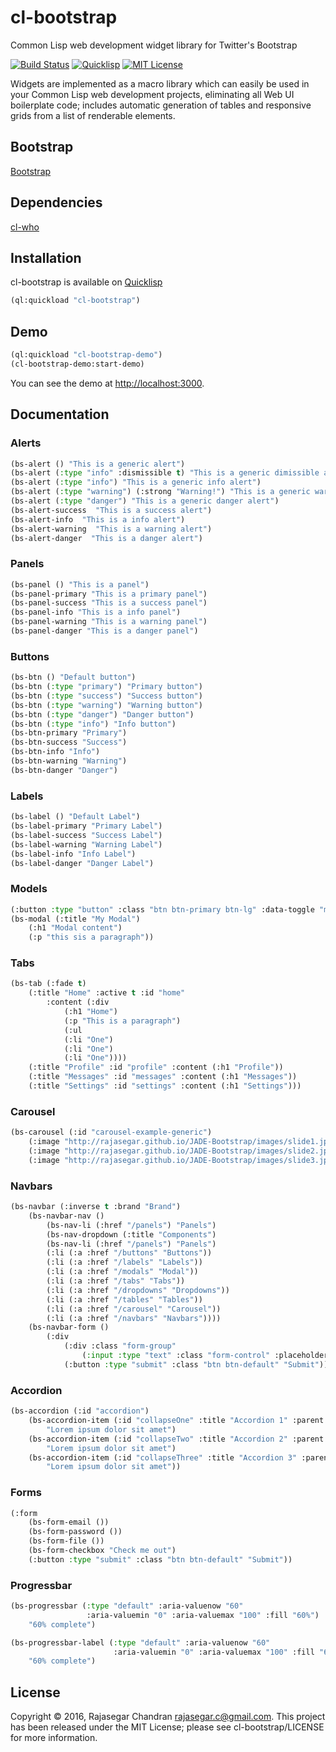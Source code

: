 # cl-bootstrap
Common Lisp web development widget library for Twitter's Bootstrap

[![Build Status](https://travis-ci.org/rajasegar/cl-bootstrap.svg?branch=master)](https://travis-ci.org/rajasegar/cl-bootstrap)
[![Quicklisp](http://quickdocs.org/badge/cl-bootstrap.svg)](http://quickdocs.org/cl-bootstrap/)
[![MIT License](https://img.shields.io/badge/license-MIT-blue.svg)](./LICENSE)

Widgets are implemented as a macro library which can easily be used in your Common Lisp web development projects, eliminating all Web UI boilerplate code; includes automatic generation of tables and responsive grids from a list of renderable elements.

## Bootstrap
[Bootstrap](http://getbootstrap.com)


## Dependencies
[cl-who](https://github.com/edicl/cl-who)

## Installation
cl-bootstrap is available on [Quicklisp](http://quicklisp.org)
```lisp
(ql:quickload "cl-bootstrap")
```

## Demo
```lisp
(ql:quickload "cl-bootstrap-demo")
(cl-bootstrap-demo:start-demo)
```

You can see the demo at [http://localhost:3000](http://localhost:3000).

## Documentation

### Alerts

```lisp
(bs-alert () "This is a generic alert")
(bs-alert (:type "info" :dismissible t) "This is a generic dimissible alert")
(bs-alert (:type "info") "This is a generic info alert")
(bs-alert (:type "warning") (:strong "Warning!") "This is a generic warning alert")
(bs-alert (:type "danger") "This is a generic danger alert")
(bs-alert-success  "This is a success alert")
(bs-alert-info  "This is a info alert")
(bs-alert-warning  "This is a warning alert")
(bs-alert-danger  "This is a danger alert")
```

### Panels
```lisp
(bs-panel () "This is a panel")
(bs-panel-primary "This is a primary panel")
(bs-panel-success "This is a success panel")
(bs-panel-info "This is a info panel")
(bs-panel-warning "This is a warning panel")
(bs-panel-danger "This is a danger panel")
```

### Buttons
```lisp
(bs-btn () "Default button")
(bs-btn (:type "primary") "Primary button")
(bs-btn (:type "success") "Success button")
(bs-btn (:type "warning") "Warning button")
(bs-btn (:type "danger") "Danger button")
(bs-btn (:type "info") "Info button") 
(bs-btn-primary "Primary")
(bs-btn-success "Success")
(bs-btn-info "Info")
(bs-btn-warning "Warning")
(bs-btn-danger "Danger")
``` 

### Labels
```lisp
(bs-label () "Default Label")
(bs-label-primary "Primary Label")
(bs-label-success "Success Label")
(bs-label-warning "Warning Label")
(bs-label-info "Info Label")
(bs-label-danger "Danger Label")
```

### Models
```lisp
(:button :type "button" :class "btn btn-primary btn-lg" :data-toggle "modal" :data-target "#myModal" "Launch demo modal")
(bs-modal (:title "My Modal")
	(:h1 "Modal content")
	(:p "this sis a paragraph"))
```

### Tabs
```lisp
(bs-tab (:fade t) 
	(:title "Home" :active t :id "home"
		:content (:div
			(:h1 "Home")
			(:p "This is a paragraph")
			(:ul
			(:li "One")
			(:li "One")
			(:li "One"))))
	(:title "Profile" :id "profile" :content (:h1 "Profile"))
	(:title "Messages" :id "messages" :content (:h1 "Messages"))
	(:title "Settings" :id "settings" :content (:h1 "Settings")))
```

### Carousel
```lisp
(bs-carousel (:id "carousel-example-generic")
	(:image "http://rajasegar.github.io/JADE-Bootstrap/images/slide1.jpg" :caption "Caption 1" :active t)
	(:image "http://rajasegar.github.io/JADE-Bootstrap/images/slide2.jpg" :caption "Caption 2" )
	(:image "http://rajasegar.github.io/JADE-Bootstrap/images/slide3.jpg" :caption "Caption 3" ))
```

### Navbars
```lisp
(bs-navbar (:inverse t :brand "Brand")
	(bs-navbar-nav ()
		(bs-nav-li (:href "/panels") "Panels")
		(bs-nav-dropdown (:title "Components")
		(bs-nav-li (:href "/panels") "Panels")
		(:li (:a :href "/buttons" "Buttons"))
		(:li (:a :href "/labels" "Labels"))
		(:li (:a :href "/modals" "Modal"))
		(:li (:a :href "/tabs" "Tabs"))
		(:li (:a :href "/dropdowns" "Dropdowns"))
		(:li (:a :href "/tables" "Tables"))
		(:li (:a :href "/carousel" "Carousel"))
		(:li (:a :href "/navbars" "Navbars"))))
	(bs-navbar-form ()
		(:div
			(:div :class "form-group"
				(:input :type "text" :class "form-control" :placeholder "Search"))
			(:button :type "submit" :class "btn btn-default" "Submit"))))
```

### Accordion
```lisp
(bs-accordion (:id "accordion")
	(bs-accordion-item (:id "collapseOne" :title "Accordion 1" :parent "accordion" :active t)
		"Lorem ipsum dolor sit amet")
	(bs-accordion-item (:id "collapseTwo" :title "Accordion 2" :parent "accordion")
		"Lorem ipsum dolor sit amet")
	(bs-accordion-item (:id "collapseThree" :title "Accordion 3" :parent "accordion")
		"Lorem ipsum dolor sit amet"))
```


### Forms
```lisp
(:form
	(bs-form-email ())
	(bs-form-password ())
	(bs-form-file ())
	(bs-form-checkbox "Check me out")
	(:button :type "submit" :class "btn btn-default" "Submit"))
```

### Progressbar
```lisp
(bs-progressbar (:type "default" :aria-valuenow "60"
                 :aria-valuemin "0" :aria-valuemax "100" :fill "60%")
	"60% complete")

(bs-progressbar-label (:type "default" :aria-valuenow "60"
	                   :aria-valuemin "0" :aria-valuemax "100" :fill "60%")
	"60% complete")

```


## License

Copyright © 2016, Rajasegar Chandran <rajasegar.c@gmail.com>. This project has been released under the MIT License; please see cl-bootstrap/LICENSE for more information.
